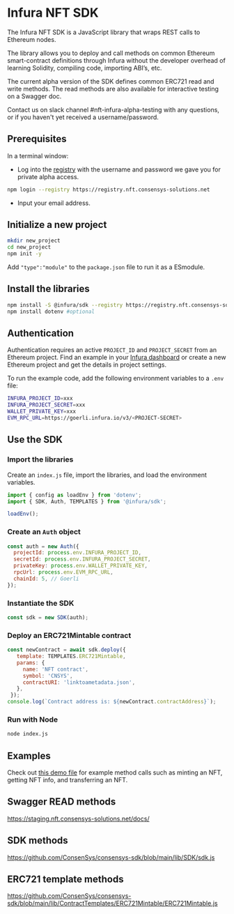 # Infura NFT SDK

The Infura NFT SDK is a JavaScript library that wraps REST calls to Ethereum nodes.

The library allows you to deploy and call methods on common Ethereum smart-contract definitions through Infura without the developer overhead of learning Solidity, compiling code, importing ABI’s, etc.

The current alpha version of the SDK defines common ERC721 read and write methods. The read methods are also available for interactive testing on a Swagger doc.

Contact us on slack channel #nft-infura-alpha-testing with any questions, or if you haven't yet received a username/password.

## Prerequisites

In a terminal window: 

* Log into the [registry](https://registry.nft.consensys-solutions.net) with the username and password we gave you for private alpha access.

```bash
npm login --registry https://registry.nft.consensys-solutions.net
```

* Input your email address.

## Initialize a new project

```bash
mkdir new_project
cd new_project
npm init -y
```

Add `"type":"module"` to the `package.json` file to run it as a ESmodule.

## Install the libraries

```bash
npm install -S @infura/sdk --registry https://registry.nft.consensys-solutions.net
npm install dotenv #optional
```

## Authentication

Authentication requires an active `PROJECT_ID` and `PROJECT_SECRET` from an Ethereum project. Find an example in your [Infura dashboard](https://infura.io/dashboard) or create a new Ethereum project and get the details in project settings.

To run the example code, add the following environment variables to a `.env` file:

```bash
INFURA_PROJECT_ID=xxx
INFURA_PROJECT_SECRET=xxx
WALLET_PRIVATE_KEY=xxx
EVM_RPC_URL=https://goerli.infura.io/v3/<PROJECT-SECRET>
```

## Use the SDK

### Import the libraries

Create an `index.js` file, import the libraries, and load the environment variables.

```js
import { config as loadEnv } from 'dotenv';
import { SDK, Auth, TEMPLATES } from '@infura/sdk';

loadEnv();
```

### Create an `Auth` object

```javascript
const auth = new Auth({
  projectId: process.env.INFURA_PROJECT_ID,
  secretId: process.env.INFURA_PROJECT_SECRET,
  privateKey: process.env.WALLET_PRIVATE_KEY,
  rpcUrl: process.env.EVM_RPC_URL,
  chainId: 5, // Goerli
});
```

### Instantiate the SDK

```js
const sdk = new SDK(auth);
```

### Deploy an ERC721Mintable contract

```js
const newContract = await sdk.deploy({
   template: TEMPLATES.ERC721Mintable,
   params: {
     name: 'NFT contract',
     symbol: 'CNSYS',
     contractURI: 'linktoametadata.json',
   },
 });
console.log(`Contract address is: ${newContract.contractAddress}`);
```

### Run with Node

```bash
node index.js
```

## Examples

Check out [this demo file](usage.js) for example method calls such as minting an NFT, getting NFT info, and transferring an NFT.

## Swagger READ methods

https://staging.nft.consensys-solutions.net/docs/

## SDK methods

https://github.com/ConsenSys/consensys-sdk/blob/main/lib/SDK/sdk.js

## ERC721 template methods

https://github.com/ConsenSys/consensys-sdk/blob/main/lib/ContractTemplates/ERC721Mintable/ERC721Mintable.js
